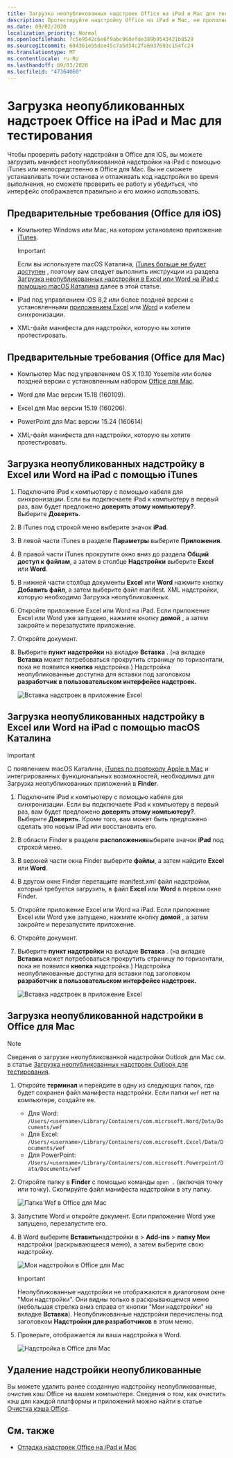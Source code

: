 ```yaml
---
title: Загрузка неопубликованных надстроек Office на iPad и Mac для тестирования
description: Протестируйте надстройку Office на iPad и Mac, не прополнив загрузку неопубликованных приложений.
ms.date: 09/02/2020
localization_priority: Normal
ms.openlocfilehash: 7c5e9542c6e6f9abc96defde389b9543421b8529
ms.sourcegitcommit: 604361e55dee45c7a5d34c2fa6937693c154fc24
ms.translationtype: MT
ms.contentlocale: ru-RU
ms.lasthandoff: 09/03/2020
ms.locfileid: "47364060"
---
```

# <a name="sideload-office-add-ins-on-ipad-and-mac-for-testing"></a>Загрузка неопубликованных надстроек Office на iPad и Mac для тестирования

Чтобы проверить работу надстройки в Office для iOS, вы можете загрузить манифест неопубликованной надстройки на iPad с помощью iTunes или непосредственно в Office для Mac. Вы не сможете устанавливать точки останова и отлаживать код надстройки во время выполнения, но сможете проверить ее работу и убедиться, что интерфейс отображается правильно и его можно использовать.

## <a name="prerequisites-for-office-on-ios"></a>Предварительные требования (Office для iOS)

- Компьютер Windows или Mac, на котором установлено приложение [iTunes](https://www.apple.com/itunes/download/).
  > [!IMPORTANT]
  > Если вы используете macOS Каталина, [iTunes больше не будет доступен](https://support.apple.com/HT210200) , поэтому вам следует выполнить инструкции из раздела [Загрузка неопубликованных надстройки в Excel или Word на iPad с помощью macOS Каталина](#sideload-an-add-in-on-excel-or-word-on-ipad-using-macos-catalina) далее в этой статье.

- IPad под управлением iOS 8,2 или более поздней версии с установленными [приложением Excel](https://apps.apple.com/app/microsoft-excel/id586683407) или [Word](https://apps.apple.com/app/microsoft-word/id586447913) и кабелем синхронизации.

- XML-файл манифеста для надстройки, которую вы хотите протестировать.

## <a name="prerequisites-for-office-on-mac"></a>Предварительные требования (Office для Mac)

- Компьютер Mac под управлением OS X 10.10 Yosemite или более поздней версии с установленным набором [Office для Mac](https://products.office.com/buy/compare-microsoft-office-products?tab=omac).

- Word для Mac версии 15.18 (160109).

- Excel для Mac версии 15.19 (160206).

- PowerPoint для Mac версии 15.24 (160614)

- XML-файл манифеста для надстройки, которую вы хотите протестировать.

## <a name="sideload-an-add-in-on-excel-or-word-on-ipad-using-itunes"></a>Загрузка неопубликованных надстройку в Excel или Word на iPad с помощью iTunes

1. Подключите iPad к компьютеру с помощью кабеля для синхронизации. Если вы подключаете iPad к компьютеру в первый раз, вам будет предложено **доверять этому компьютеру?**. Выберите **Доверять**.

2. В iTunes под строкой меню выберите значок **iPad**.

3. В левой части iTunes в разделе **Параметры** выберите **Приложения**.

4. В правой части iTunes прокрутите окно вниз до раздела **Общий доступ к файлам**, а затем в столбце **Надстройки** выберите **Excel** или **Word**.

5. В нижней части столбца документы **Excel** или **Word** нажмите кнопку **Добавить файл**, а затем выберите файл manifest. XML надстройки, которую необходимо Загрузка неопубликованных.

6. Откройте приложение Excel или Word на iPad. Если приложение Excel или Word уже запущено, нажмите кнопку **домой** , а затем закройте и перезапустите приложение.

7. Откройте документ.

8. Выберите **пункт надстройки** на вкладке **Вставка** . (на вкладке **Вставка** может потребоваться прокрутить страницу по горизонтали, пока не появится **кнопка** надстройка.) Надстройка неопубликованные доступна для вставки под заголовком **разработчик** **в пользовательском интерфейсе надстроек.**

    ![Вставка надстроек в приложение Excel](../images/excel-insert-add-in.png)

## <a name="sideload-an-add-in-on-excel-or-word-on-ipad-using-macos-catalina"></a>Загрузка неопубликованных надстройку в Excel или Word на iPad с помощью macOS Каталина

> [!IMPORTANT]
> С появлением macOS Каталина, [iTunes по протоколу Apple в Mac](https://support.apple.com/HT210200) и интегрированных функциональных возможностей, необходимых для Загрузка неопубликованных приложений в **Finder**.

1. Подключите iPad к компьютеру с помощью кабеля для синхронизации. Если вы подключаете iPad к компьютеру в первый раз, вам будет предложено **доверять этому компьютеру?**. Выберите **Доверять**. Кроме того, вам может быть предложено сделать это новым iPad или восстановить его.

2. В области Finder в разделе **расположения**выберите значок **iPad** под строкой меню.

3. В верхней части окна Finder выберите **файлы**, а затем найдите **Excel** или **Word**.

4. В другом окне Finder перетащите manifest.xml файл надстройки, который требуется загрузить, в файл **Excel** или **Word** в первом окне Finder.

5. Откройте приложение Excel или Word на iPad. Если приложение Excel или Word уже запущено, нажмите кнопку **домой** , а затем закройте и перезапустите приложение.

6. Откройте документ.

7. Выберите **пункт надстройки** на вкладке **Вставка** . (на вкладке **Вставка** может потребоваться прокрутить страницу по горизонтали, пока не появится **кнопка** надстройка.) Надстройка неопубликованные доступна для вставки под заголовком **разработчик** **в пользовательском интерфейсе надстроек.**

    ![Вставка надстроек в приложение Excel](../images/excel-insert-add-in.png)

## <a name="sideload-an-add-in-in-office-on-mac"></a>Загрузка неопубликованной надстройки в Office для Mac

> [!NOTE]
> Сведения о загрузке неопубликованной надстройки Outlook для Mac см. в статье [Загрузка неопубликованных надстроек Outlook для тестирования](../outlook/sideload-outlook-add-ins-for-testing.md#sideload-an-add-in-in-outlook-on-the-desktop).

1. Откройте **терминал** и перейдите в одну из следующих папок, где будет сохранен файл манифеста надстройки. Если папки `wef` нет на компьютере, создайте ее.

    - Для Word: `/Users/<username>/Library/Containers/com.microsoft.Word/Data/Documents/wef`
    - Для Excel: `/Users/<username>/Library/Containers/com.microsoft.Excel/Data/Documents/wef`
    - Для PowerPoint: `/Users/<username>/Library/Containers/com.microsoft.Powerpoint/Data/Documents/wef`

2. Откройте папку в **Finder** с помощью команды `open .` (включая точку или точку). Скопируйте файл манифеста надстройки в эту папку.

    ![Папка Wef в Office для Mac](../images/all-my-files.png)

3. Запустите Word и откройте документ. Если приложение Word уже запущено, перезапустите его.

4. В Word выберите **Вставить**надстройки в  >  **Add-ins**  >  **папку Мои** надстройки (раскрывающееся меню), а затем выберите свою надстройку.

    ![Мои надстройки в Office для Mac](../images/my-add-ins-wikipedia.png)

    > [!IMPORTANT]
    > Неопубликованные надстройки не отображаются в диалоговом окне "Мои надстройки". Они видны только в раскрывающемся меню (небольшая стрелка вниз справа от кнопки "Мои надстройки" на вкладке **Вставка**). Неопубликованные надстройки перечислены под заголовком **Надстройки для разработчиков** в этом меню.

5. Проверьте, отображается ли ваша надстройка в Word.

    ![Надстройка в Office для Mac](../images/lorem-ipsum-wikipedia.png)

## <a name="remove-a-sideloaded-add-in"></a>Удаление надстройки неопубликованные

Вы можете удалить ранее созданную надстройку неопубликованные, очистив кэш Office на вашем компьютере. Сведения о том, как очистить кэш для каждой платформы и приложений можно найти в статье [Очистка кэша Office](clear-cache.md).

## <a name="see-also"></a>См. также

- [Отладка надстроек Office на iPad и Mac](debug-office-add-ins-on-ipad-and-mac.md)

